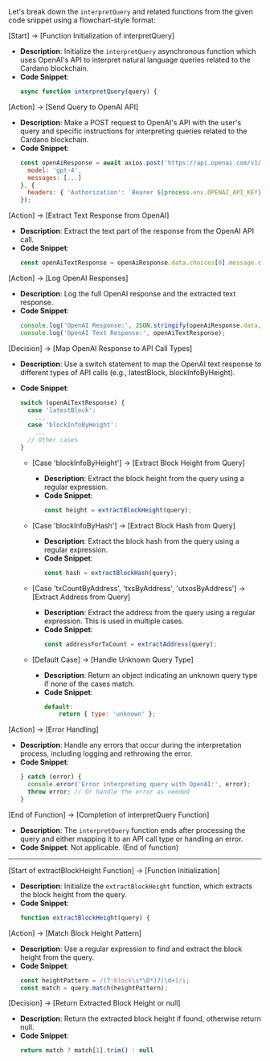 Let's break down the `interpretQuery` and related functions from the given code snippet using a flowchart-style format:

[Start] -> [Function Initialization of interpretQuery]
- **Description**: Initialize the `interpretQuery` asynchronous function which uses OpenAI's API to interpret natural language queries related to the Cardano blockchain.
- **Code Snippet**: 
  ```javascript
  async function interpretQuery(query) {
  ```

[Action] -> [Send Query to OpenAI API]
- **Description**: Make a POST request to OpenAI's API with the user's query and specific instructions for interpreting queries related to the Cardano blockchain.
- **Code Snippet**: 
  ```javascript
  const openAiResponse = await axios.post('https://api.openai.com/v1/chat/completions', {
    model: 'gpt-4',
    messages: [...]
  }, {
    headers: { 'Authorization': `Bearer ${process.env.OPENAI_API_KEY}`, 'Content-Type': 'application/json' }
  });
  ```

[Action] -> [Extract Text Response from OpenAI]
- **Description**: Extract the text part of the response from the OpenAI API call.
- **Code Snippet**: 
  ```javascript
  const openAiTextResponse = openAiResponse.data.choices[0].message.content.replace(/"/g, '').trim();
  ```

[Action] -> [Log OpenAI Responses]
- **Description**: Log the full OpenAI response and the extracted text response.
- **Code Snippet**: 
  ```javascript
  console.log('OpenAI Response:', JSON.stringify(openAiResponse.data, null, 2));
  console.log('OpenAI Text Response:', openAiTextResponse);
  ```

[Decision] -> [Map OpenAI Response to API Call Types]
- **Description**: Use a switch statement to map the OpenAI text response to different types of API calls (e.g., latestBlock, blockInfoByHeight).
- **Code Snippet**: 
  ```javascript
  switch (openAiTextResponse) {
    case 'latestBlock':
      ...
    case 'blockInfoByHeight':
      ...
    // Other cases
  }
  ```

  - [Case 'blockInfoByHeight'] -> [Extract Block Height from Query]
    - **Description**: Extract the block height from the query using a regular expression.
    - **Code Snippet**:
      ```javascript
      const height = extractBlockHeight(query);
      ```

  - [Case 'blockInfoByHash'] -> [Extract Block Hash from Query]
    - **Description**: Extract the block hash from the query using a regular expression.
    - **Code Snippet**:
      ```javascript
      const hash = extractBlockHash(query);
      ```

  - [Case 'txCountByAddress', 'txsByAddress', 'utxosByAddress'] -> [Extract Address from Query]
    - **Description**: Extract the address from the query using a regular expression. This is used in multiple cases.
    - **Code Snippet**:
      ```javascript
      const addressForTxCount = extractAddress(query);
      ```

  - [Default Case] -> [Handle Unknown Query Type]
    - **Description**: Return an object indicating an unknown query type if none of the cases match.
    - **Code Snippet**:
      ```javascript
      default:
          return { type: 'unknown' };
      ```

[Action] -> [Error Handling]
- **Description**: Handle any errors that occur during the interpretation process, including logging and rethrowing the error.
- **Code Snippet**: 
  ```javascript
  } catch (error) {
    console.error('Error interpreting query with OpenAI:', error);
    throw error; // Or handle the error as needed
  }
  ```

[End of Function] -> [Completion of interpretQuery Function]
- **Description**: The `interpretQuery` function ends after processing the query and either mapping it to an API call type or handling an error.
- **Code Snippet**: Not applicable. (End of function)

---

[Start of extractBlockHeight Function] -> [Function Initialization]
- **Description**: Initialize the `extractBlockHeight` function, which extracts the block height from the query.
- **Code Snippet**: 
  ```javascript
  function extractBlockHeight(query) {
  ```

[Action] -> [Match Block Height Pattern]
- **Description**: Use a regular expression to find and extract the block height from the query.
- **Code Snippet**: 
  ```javascript
  const heightPattern = /(?:block\s*\D*)?(\d+)/i;
  const match = query.match(heightPattern);
  ```

[Decision] -> [Return Extracted Block Height or null]
- **Description**: Return the extracted block height if found, otherwise return null.
- **Code Snippet**: 
  ```javascript
  return match ? match[1].trim() : null